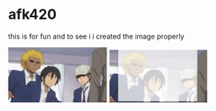 # afk420
this is for fun and to see i i created the image properly

<img src="images/motaharu.jpg" alt="motaharu" width="200">
<img src="images/motaharu.png" alt="The Base" width="200">
